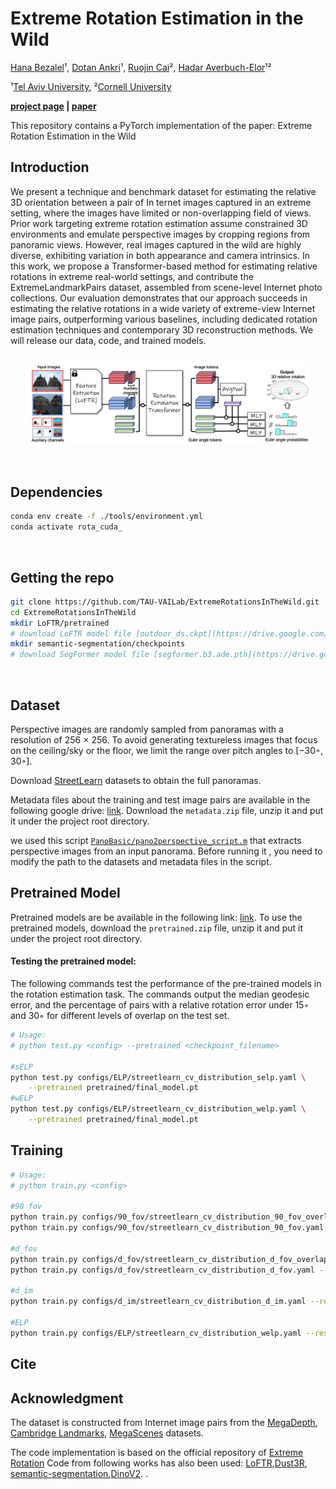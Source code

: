 # Extreme Rotation Estimation in the Wild
[Hana Bezalel]()¹,
[Dotan Ankri]()¹, 
[Ruojin Cai](https://www.cs.cornell.edu/~ruojin/)², 
[Hadar Averbuch-Elor](https://www.elor.sites.tau.ac.il/)¹²

¹[Tel Aviv University](https://english.tau.ac.il/),
²[Cornell University](https://www.cornell.edu/)

**[project page](https://tau-vailab.github.io/ExtremeRotationsInTheWild) | [paper]()**

This repository contains a PyTorch implementation of the paper:
Extreme Rotation Estimation in the Wild


## Introduction
We present a technique and benchmark dataset for estimating the relative 3D orientation between a pair of In
ternet images captured in an extreme setting, where the images have limited or non-overlapping field of views.
Prior work targeting extreme rotation estimation assume constrained 3D environments and emulate perspective images
by cropping regions from panoramic views. However, real images captured in the wild are highly diverse, exhibiting
variation in both appearance and camera intrinsics. In this work, we propose a Transformer-based method
for estimating relative rotations in extreme real-world settings, and contribute the ExtremeLandmarkPairs dataset,
assembled from scene-level Internet photo collections. Our evaluation demonstrates that our approach succeeds in
estimating the relative rotations in a wide variety of extreme-view Internet image pairs, outperforming various baselines,
including dedicated rotation estimation techniques and contemporary 3D reconstruction methods. We will release our
data, code, and trained models.
<p align="center">
<img src="webpage_assets/overview_new.JPG" width="90%"/>  
</p>
</br>

## Dependencies 
```bash
conda env create -f ./tools/environment.yml
conda activate rota_cuda_
```
</br>

## Getting the repo
```bash
git clone https://github.com/TAU-VAILab/ExtremeRotationsInTheWild.git
cd ExtremeRotationsInTheWild
mkdir LoFTR/pretrained
# download LoFTR model file [outdoor_ds.ckpt](https://drive.google.com/drive/folders/1xu2Pq6mZT5hmFgiYMBT9Zt8h1yO-3SIp)
mkdir semantic-segmentation/checkpoints
# download SegFormer model file [segformer.b3.ade.pth](https://drive.google.com/file/d/1-OmW3xRD3WAbJTzktPC-VMOF5WMsN8XT/view)
```
</br>

## Dataset

Perspective images are randomly sampled from panoramas with a resolution of 256 × 256. 
To avoid generating textureless images that focus on the ceiling/sky or the floor, we limit the range over pitch angles to [−30◦, 30◦].

Download [StreetLearn](https://sites.google.com/view/streetlearn/dataset) datasets to obtain the full panoramas.

Metadata files about the training and test image pairs are available in the following google drive: [link]().
Download the `metadata.zip` file, unzip it and put it under the project root directory.

we used this script [`PanoBasic/pano2perspective_script.m`](https://github.com/RuojinCai/PanoBasic.git) that extracts perspective images from an input panorama. 
Before running it , you need to modify the path to the datasets and metadata files in the script.

## Pretrained Model 

Pretrained models are be available in the following link: [link]().
To use the pretrained models, download the `pretrained.zip` file, unzip it and put it under the project root directory.

#### Testing the pretrained model:
The following commands test the performance of the pre-trained models in the rotation estimation task.
The commands output the median geodesic error, and the percentage of pairs with a relative rotation error under 15◦ and 30◦ for different levels of overlap on the test set.
```bash
# Usage:
# python test.py <config> --pretrained <checkpoint_filename>

#sELP
python test.py configs/ELP/streetlearn_cv_distribution_selp.yaml \
    --pretrained pretrained/final_model.pt
#wELP
python test.py configs/ELP/streetlearn_cv_distribution_welp.yaml \
    --pretrained pretrained/final_model.pt

```
## Training

```bash
# Usage:
# python train.py <config>

#90 fov
python train.py configs/90_fov/streetlearn_cv_distribution_90_fov_overlap.yaml
python train.py configs/90_fov/streetlearn_cv_distribution_90_fov.yaml --resume --pretrained <checkpoint_filename>

#d_fov
python train.py configs/d_fov/streetlearn_cv_distribution_d_fov_overlap.yaml --resume --pretrained <checkpoint_filename>
python train.py configs/d_fov/streetlearn_cv_distribution_d_fov.yaml --resume --pretrained <checkpoint_filename>

#d_im
python train.py configs/d_im/streetlearn_cv_distribution_d_im.yaml --resume --pretrained <checkpoint_filename>

#ELP
python train.py configs/ELP/streetlearn_cv_distribution_welp.yaml --resume --pretrained <checkpoint_filename>
```
## Cite

## Acknowledgment
The dataset is constructed from Internet image pairs from the [MegaDepth](https://www.cs.cornell.edu/projects/megadepth/),
[Cambridge Landmarks](https://www.repository.cam.ac.uk/items/53788265-cb98-42ee-b85b-7a0cbc8eddb3/),
[MegaScenes](https://megascenes.github.io/) datasets.

The code implementation is based on the official repository of [Extreme Rotation](https://github.com/RuojinCai/ExtremeRotation_code)
Code from following works has also been used: [LoFTR](https://zju3dv.github.io/loftr/),[Dust3R](https://github.com/naver/dust3r),
[semantic-segmentation](https://github.com/sithu31296/semantic-segmentation),[DinoV2](https://github.com/facebookresearch/dinov2).
.


